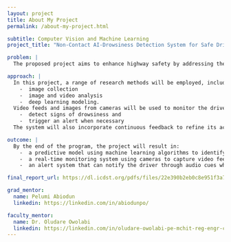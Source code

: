 ```yaml
---
layout: project
title: About My Project
permalink: /about-my-project.html

subtitle: Computer Vision and Machine Learning
project_title: "Non-Contact AI-Drowsiness Detection System for Safe Driving"

problem: |
  The proposed project aims to enhance highway safety by addressing the critical issue of driver drowsiness, a major factor contributing to accidents, severe crashes, and fatalities.

approach: |
  In this project, a range of research methods will be employed, including:
    -  image collection
    -  image and video analysis
    -  deep learning modeling. 
  Video feeds and images from cameras will be used to monitor the driver's eye movements providing real-time data on their state. Deep learning predictive models will be developed to:
    -  detect signs of drowsiness and
    -  trigger an alert when necessary
  The system will also incorporate continuous feedback to refine its accuracy and reliability over time.

outcome: |
  By the end of the program, the project will result in:
    -  a predictive model using machine learning algorithms to identify signs of drowsiness in real-time by analyzing images and video data
    -  a real-time monitoring system using cameras to capture video feeds of the driver.
    -  an alert system that can notify the driver through audio cues when signs of drowsiness are detected.

final_report_url: https://dl.icdst.org/pdfs/files/22e390b2eb0c8e951f3a742fda5b2d1d.pdf

grad_mentor:
  name: Pelumi Abiodun
  linkedin: https://linkedin.com/in/abiodunpo/

faculty_mentor:
  name: Dr. Oludare Owolabi
  linkedin: https://linkedin.com/in/oludare-owolabi-pe-mchit-reg-engr-coren-6766a299/
---
```

